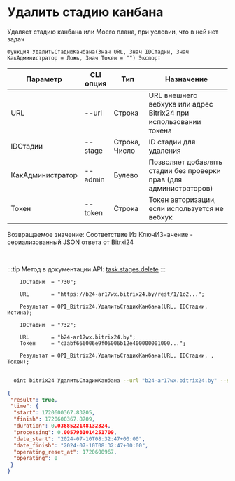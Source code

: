 ﻿---
sidebar_position: 3
---

# Удалить стадию канбана
 Удаляет стадию канбана или Моего плана, при условии, что в ней нет задач



`Функция УдалитьСтадиюКанбана(Знач URL, Знач IDСтадии, Знач КакАдминистратор = Ложь, Знач Токен = "") Экспорт`

  | Параметр | CLI опция | Тип | Назначение |
  |-|-|-|-|
  | URL | --url | Строка | URL внешнего вебхука или адрес Bitrix24 при использовании токена |
  | IDСтадии | --stage | Строка, Число | ID стадии для удаления |
  | КакАдминистратор | --admin | Булево | Позволяет добавлять стадии без проверки прав (для администраторов) |
  | Токен | --token | Строка | Токен авторизации, если используется не вебхук |

  
  Возвращаемое значение:   Соответствие Из КлючИЗначение - сериализованный JSON ответа от Bitrxi24

<br/>

:::tip
Метод в документации API: [task.stages.delete](https://dev.1c-bitrix.ru/rest_help/tasks/task/kanban/task_stages_delete.php)
:::
<br/>


```bsl title="Пример кода"
    IDСтадии  = "730";

    URL       = "https://b24-ar17wx.bitrix24.by/rest/1/1o2...";

    Результат = OPI_Bitrix24.УдалитьСтадиюКанбана(URL, IDСтадии, Истина);

    IDСтадии  = "732";

    URL       = "b24-ar17wx.bitrix24.by";
    Токен     = "c3abf666006e9f06006b12e400000001000...";

    Результат = OPI_Bitrix24.УдалитьСтадиюКанбана(URL, IDСтадии, , Токен);
```



```sh title="Пример команды CLI"
    
  oint bitrix24 УдалитьСтадиюКанбана --url "b24-ar17wx.bitrix24.by" --stage "128" --admin %admin% --token "56898d66006e9f06006b12e400000001000..."

```

```json title="Результат"
{
 "result": true,
 "time": {
  "start": 1720600367.83205,
  "finish": 1720600367.8709,
  "duration": 0.0388522148132324,
  "processing": 0.0057981014251709,
  "date_start": "2024-07-10T08:32:47+00:00",
  "date_finish": "2024-07-10T08:32:47+00:00",
  "operating_reset_at": 1720600967,
  "operating": 0
 }
}
```
